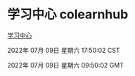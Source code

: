 # 学习中心 colearnhub
[学习中心](http://219.139.198.62:56308/colearnhub/)

2022年 07月 09日 星期六 17:50:02 CST

2022年 07月 09日 星期六 09:50:02 GMT
